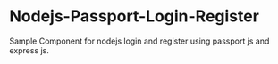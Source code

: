 # Nodejs-Passport-Login-Register
 
Sample Component for nodejs login and register using passport js and express js. 
